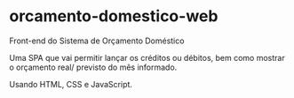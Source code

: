 # orcamento-domestico-web
Front-end do Sistema de Orçamento Doméstico

Uma SPA que vai permitir lançar os créditos ou débitos, bem como mostrar o orçamento real/ previsto do mês informado.

Usando HTML, CSS e JavaScript.
